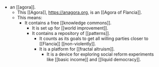 - an [[agora]].
  - This [[Agora]], https://anagora.org, is an [[Agora of Flancia]].
  - This means: 
    - It contains a free [[knowledge commons]].
      - It is set up for [[world improvement]].
      - It contains a repository of [[patterns]].
        - It counts as its goals to get all willing parties closer to [[Flancia]] [[non-violently]].
        - It is a platform for [[fractal altruism]].
          - It is a device for exploring social reform experiments like [[basic income]] and [[liquid democracy]].
